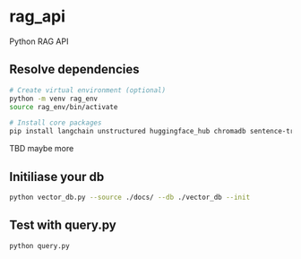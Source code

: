 # rag_api
Python RAG API 

## Resolve dependencies
```bash
# Create virtual environment (optional)
python -m venv rag_env
source rag_env/bin/activate

# Install core packages
pip install langchain unstructured huggingface_hub chromadb sentence-transformers llama-cpp-python pypdf
```

TBD maybe more

## Initiliase your db
```bash
python vector_db.py --source ./docs/ --db ./vector_db --init
```

## Test with query.py
```bash
python query.py
```